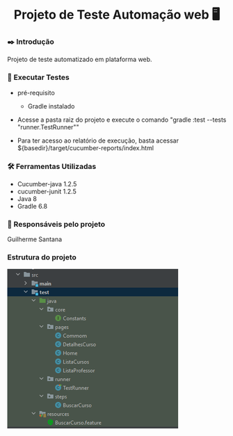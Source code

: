 <div align="center"><h1>Projeto de Teste Automação web 🖥️</h1></div>


### ✒️ Introdução
Projeto de teste automatizado em plataforma web.

### 🧪 Executar Testes
- pré-requisito
  - Gradle instalado
  
- Acesse a pasta raiz do projeto e execute o comando "gradle :test --tests "runner.TestRunner""
- Para ter acesso ao relatório de execução, basta acessar ${basedir}/target/cucumber-reports/index.html

### 🛠️ Ferramentas Utilizadas
 - Cucumber-java 1.2.5
 - cucumber-junit 1.2.5
 - Java 8
 - Gradle 6.8
### 🧔 Responsáveis pelo projeto
Guilherme Santana

### Estrutura do projeto
![alt text](https://github.com/guilherme-santana/EstrategiaAutomationWeb/blob/master/struct/estrutura.png)


